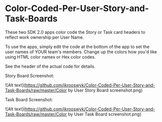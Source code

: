 Color-Coded-Per-User-Story-and-Task-Boards
==========================================

These two SDK 2.0 apps color code the Story or Task card headers to reflect work ownership per User Name.

To use the apps, simply edit the code at the bottom of the app to set the user names of YOUR team's members.  Change up the colors how you'd like using HTML color names or Hex color codes.

See the header of the actual code for details.

Story Board Screenshot:<P>
![Alt text](https://github.com/jkrooswyk/Color-Coded-Per-User-Story-and-Task-Boards/raw/master/Color by User Story Board screenshot.png)

Task Board Screenshot:<P>
![Alt text](https://github.com/jkrooswyk/Color-Coded-Per-User-Story-and-Task-Boards/raw/master/Color by User Task Board screenshot.png)
